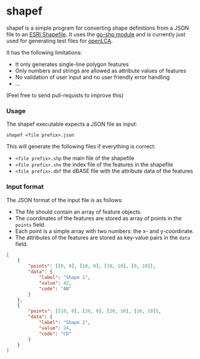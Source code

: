 shapef
======
shapef is a simple program for converting shape definitions from a
JSON file to an [ESRI Shapefile](https://www.esri.com/library/whitepapers/pdfs/shapefile.pdf).
It uses the [go-shp module](https://github.com/jonas-p/go-shp) and is currently
just used for generating test files for [openLCA](http://openlca.org).

It has the following limitations:
* It only generates single-line polygon features
* Only numbers and strings are allowed as attribute values of features
* No validation of user input and no user friendly error handling
* ...

(Feel free to send pull-requists to improve this)

### Usage
The shapef executable expects a JSON file as input:

    shapef <file prefix>.json

This will generate the following files if everything is correct:
* `<file prefix>.shp` the main file of the shapefile
* `<file prefix>.shx` the index file of the features in the shapefile
* `<file prefix>.dbf` the dBASE file with the attribute data of the features

### Input format
The JSON format of the input file is as follows:
* The file should contain an array of feature objects.
* The coordinates of the features are stored as array of points in the
  `points` field.
* Each point is a simple array with two numbers: the x- and y-coordinate.
* The attributes of the features are stored as key-value pairs in the `data`
  field.

```json
[
    {
        "points": [[0, 0], [10, 0], [10, 10], [0, 10]],
        "data": {
            "label": "Shape 1",
            "value": 42,
            "code": "AB"
        }
    },
    {
        "points": [[10, 0], [20, 0], [20, 10], [10, 10]],
        "data": {
            "label": "Shape 2",
            "value": 24,
            "code": "CD"
        }
    }
]
```
